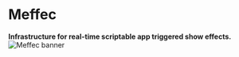 # Meffec
**Infrastructure for real-time scriptable app triggered show effects.**
![Meffec banner](https://github.com/user-attachments/assets/5a5bd1db-a20f-49eb-ab6d-3649a0162a0a)
